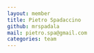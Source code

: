 ```yaml
---
layout: member
title: Pietro Spadaccino
github: mrspadala
mail: pietro.spa@gmail.com
categories: team
---
```

